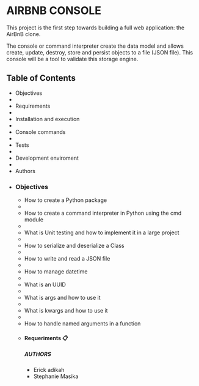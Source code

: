    <h1>AIRBNB CONSOLE</h1>


This project is the first step towards building a full web application: the AirBnB clone.

The console or command interpreter create the data model and allows create, update, destroy, store and persist objects to a file (JSON file). This console will be a tool to validate this storage engine.

<h2>Table of Contents</h2>
<ul>
<li>Objectives<li>
<li>Requirements<li>
<li>Installation and execution<li>
<li>Console commands<li>
<li>Tests<li>
<li>Development enviroment<li>
<li>Authors<li>

<h3>Objectives</h3>
<ul>
<li>How to create a Python package<li>
<li>How to create a command interpreter in Python using the cmd module<li>
<li>What is Unit testing and how to implement it in a large project<li>
<li>How to serialize and deserialize a Class<li>
<li>How to write and read a JSON file<li>
<li>How to manage datetime<li>
<li>What is an UUID<li>
<li>What is args and how to use it<li>
<li>What is kwargs and how to use it <li>
<li>How to handle named arguments in a function<li>

<h4>Requeriments 📋</h4>


<h5>AUTHORS</h5>
<ul>
<li>Erick adikah</li>
<li>Stephanie Masika</li>
